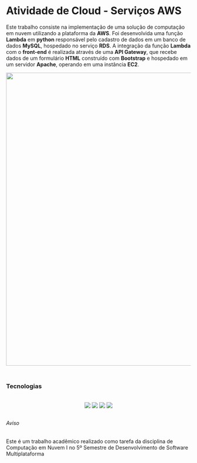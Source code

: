 # Atividade de Cloud - Serviços AWS

Este trabalho consiste na implementação de uma solução de computação em nuvem utilizando a plataforma da **AWS**. Foi desenvolvida uma função **Lambda** em **python** responsável pelo cadastro de dados em um banco de dados **MySQL**, hospedado no serviço **RDS**. 
A integração da função **Lambda** com o **front-end** é realizada através de uma **API Gateway**, que  recebe  dados  de  um  formulário  **HTML**  construído  com  **Bootstrap**  e  hospedado  em um servidor **Apache**, operando em uma instância **EC2**. 

<div align="center">
  <img src="https://github.com/aasjunior/aws_atv2/assets/61213599/5fc97fc9-d8bf-486d-9e98-e8846c915377" width="800" />
</div>

<br>

##
### Tecnologias

<br>
<div align="center">
  <!--<img src="https://img.shields.io/badge/AWS-FF9900?style=for-the-badge&logo=amazon-aws&logoColor=white" />-->
  <img src="https://img.shields.io/badge/python-3670A0?style=for-the-badge&logo=python&logoColor=ffdd54" />
  <img src="https://img.shields.io/badge/mysql-4479A1.svg?style=for-the-badge&logo=mysql&logoColor=white" />
<img src="https://img.shields.io/badge/Apache-D22128?style=for-the-badge&logo=Apache&logoColor=white" />
  <img src="https://img.shields.io/badge/Bootstrap-563D7C?style=for-the-badge&logo=bootstrap&logoColor=white" />
</div>


##
###### Aviso
Este é um trabalho acadêmico realizado como tarefa da disciplina de Computação em Nuvem I no 5º Semestre de Desenvolvimento de Software Multiplataforma

